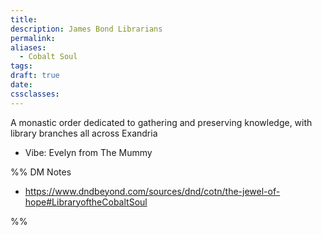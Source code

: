 ```yaml
---
title: 
description: James Bond Librarians
permalink: 
aliases:
  - Cobalt Soul
tags: 
draft: true
date: 
cssclasses:
---
```

A monastic order dedicated to gathering and preserving knowledge, with library branches all across Exandria

- Vibe: Evelyn from The Mummy

%% DM Notes
- https://www.dndbeyond.com/sources/dnd/cotn/the-jewel-of-hope#LibraryoftheCobaltSoul


%%
